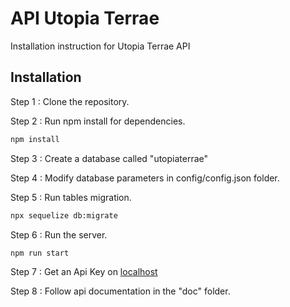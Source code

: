 # API Utopia Terrae

Installation instruction for Utopia Terrae API

## Installation

Step 1 : Clone the repository.

Step 2 : Run npm install for dependencies.

```cmd
npm install
```
Step 3 : Create a database called "utopiaterrae"

Step 4 : Modify database parameters in config/config.json folder.

Step 5 : Run tables migration.

```cmd
npx sequelize db:migrate
```
Step 6 : Run the server.

```cmd
npm run start
```

Step 7 : Get an Api Key on [localhost](http://localhost:3000/)

Step 8 : Follow api documentation in the "doc" folder.


